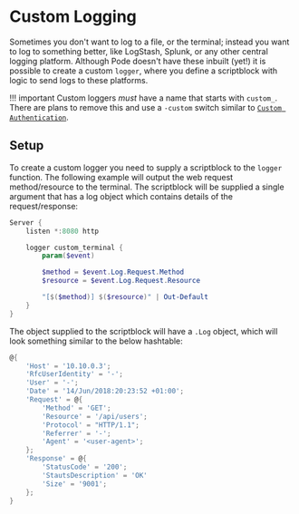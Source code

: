 # Custom Logging

Sometimes you don't want to log to a file, or the terminal; instead you want to log to something better, like LogStash, Splunk, or any other central logging platform. Although Pode doesn't have these inbuilt (yet!) it is possible to create a custom `logger`, where you define a scriptblock with logic to send logs to these platforms.

!!! important
    Custom loggers *must* have a name that starts with `custom_`. There are plans to remove this and use a `-custom` switch similar to [`Custom Authentication`](../Authentication/Custom).

## Setup

To create a custom logger you need to supply a scriptblock to the `logger` function. The following example will output the web request method/resource to the terminal. The scriptblock will be supplied a single argument that has a log object which contains details of the request/response:

```powershell
Server {
    listen *:8080 http

    logger custom_terminal {
        param($event)

        $method = $event.Log.Request.Method
        $resource = $event.Log.Request.Resource

        "[$($method)] $($resource)" | Out-Default
    }
}
```

The object supplied to the scriptblock will have a `.Log` object, which will look something similar to the below hashtable:

```powershell
@{
    'Host' = '10.10.0.3';
    'RfcUserIdentity' = '-';
    'User' = '-';
    'Date' = '14/Jun/2018:20:23:52 +01:00';
    'Request' = @{
        'Method' = 'GET';
        'Resource' = '/api/users';
        'Protocol' = "HTTP/1.1";
        'Referrer' = '-';
        'Agent' = '<user-agent>';
    };
    'Response' = @{
        'StatusCode' = '200';
        'StautsDescription' = 'OK'
        'Size' = '9001';
    };
}
```